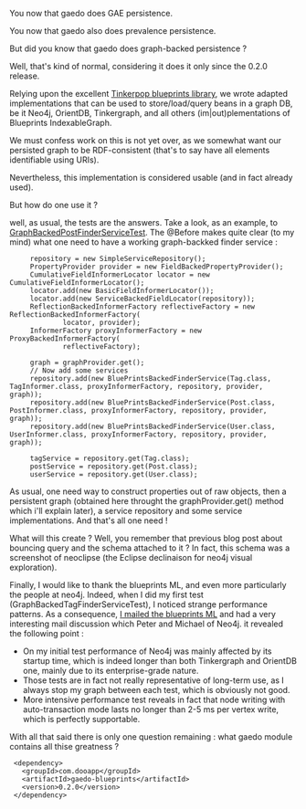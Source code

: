 You now that gaedo does GAE persistence. 

You now that gaedo also does prevalence persistence. 

But did you know that gaedo does graph-backed persistence ? 

Well, that's kind of normal, considering it does it only since the 0.2.0 release. 

Relying upon the excellent [Tinkerpop blueprints library][1], we wrote adapted implementations that can be used to store/load/query beans in a graph DB, be it Neo4j, OrientDB, Tinkergraph, and all others (im|out)plementations of Blueprints IndexableGraph. 

We must confess work on this is not yet over, as we somewhat want our persisted graph to be RDF-consistent (that's to say have all elements identifiable using URIs). 

Nevertheless, this implementation is considered usable (and in fact already used). 

But how do one use it ? 

well, as usual, the tests are the answers. Take a look, as an example, to [GraphBackedPostFinderServiceTest][2]. The @Before makes quite clear (to my mind) what one need to have a working graph-backked finder service : 


         repository = new SimpleServiceRepository();
         PropertyProvider provider = new FieldBackedPropertyProvider();
         CumulativeFieldInformerLocator locator = new CumulativeFieldInformerLocator();
         locator.add(new BasicFieldInformerLocator());
         locator.add(new ServiceBackedFieldLocator(repository));
         ReflectionBackedInformerFactory reflectiveFactory = new ReflectionBackedInformerFactory(
                 locator, provider);
         InformerFactory proxyInformerFactory = new ProxyBackedInformerFactory(
                 reflectiveFactory);

         graph = graphProvider.get();
         // Now add some services
         repository.add(new BluePrintsBackedFinderService(Tag.class, TagInformer.class, proxyInformerFactory, repository, provider, graph));
         repository.add(new BluePrintsBackedFinderService(Post.class, PostInformer.class, proxyInformerFactory, repository, provider, graph));
         repository.add(new BluePrintsBackedFinderService(User.class, UserInformer.class, proxyInformerFactory, repository, provider, graph));

         tagService = repository.get(Tag.class);
         postService = repository.get(Post.class);
         userService = repository.get(User.class);

As usual, one need way to construct properties out of raw objects, then a persistent graph (obtained here throught the graphProvider.get() method which i'll explain later), a service repository and some service implementations. And that's all one need ! 

What will this create ? Well, you remember that previous blog post about bouncing query and the schema attached to it ? In fact, this schema was a screenshot of neoclipse (the Eclipse declinaison for neo4j visual exploration). 

Finally, I would like to thank the blueprints ML, and even more particularly the people at neo4j. Indeed, when I did my first test (GraphBackedTagFinderServiceTest), I noticed strange performance patterns. As a consequence, [I mailed the blueprints ML][3] and had a very interesting mail discussion which Peter and Michael of Neo4j. it revealed the following point : 

* On my initial test performance of Neo4j was mainly affected by its startup time, which is indeed longer than both Tinkergraph and OrientDB one, mainly due to its enterprise-grade nature. 
* Those tests are in fact not really representative of long-term use, as I always stop my graph between each test, which is obviously not good. 
* More intensive performance test reveals in fact that node writing with auto-transaction mode lasts no longer than 2-5 ms per vertex write, which is perfectly supportable. 

With all that said there is only one question remaining : what gaedo module contains all thise greatness ? 


     <dependency>
       <groupId>com.dooapp</groupId>
       <artifactId>gaedo-blueprints</artifactId>
       <version>0.2.0</version>
     </dependency>


  [1]: https://github.com/tinkerpop/blueprints/wiki/
  [2]: https://github.com/Riduidel/gaedo/blob/master/gaedo-blueprints/src/test/java/com/dooapp/gaedo/GraphBackedPostFinderServiceTest.java
  [3]: http://groups.google.com/group/gremlin-users/browse_thread/thread/6c98859b75498f15